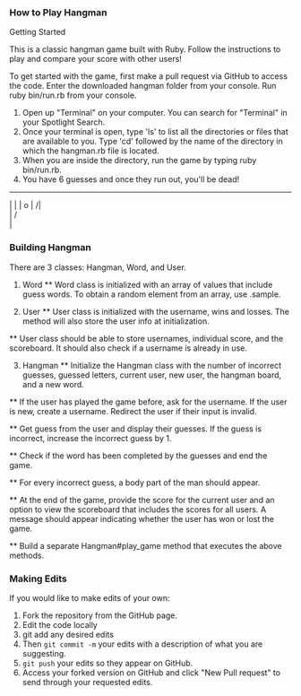 ### How to Play Hangman ###

Getting Started

This is a classic hangman game built with Ruby. Follow the instructions to play and compare your score with other users!

To get started with the game, first make a pull request via GitHub to access the code. Enter the downloaded hangman folder from your console. Run ruby bin/run.rb from your console.

1. Open up "Terminal" on your computer. You can search for "Terminal" in your Spotlight Search.
2. Once your terminal is open, type 'ls' to list all the directories or files that are available to you. Type 'cd' followed by the name of the directory in which the hangman.rb file is located.
3. When you are inside the directory, run the game by typing ruby bin/run.rb.
4. You have 6 guesses and once they run out, you'll be dead!

____________
|          |
|          o
|         /|\
|         / \
|    


### Building Hangman ###

There are 3 classes: Hangman, Word, and User.

1. Word
  ** Word class is initialized with an array of values that include guess words. To obtain a random element from an array, use .sample.

2. User
  ** User class is initialized with the username, wins and losses. The method will also store the user info at initialization.

 ** User class should be able to store usernames, individual score, and the scoreboard. It should also check if a username is already in use.

3. Hangman
  ** Initialize the Hangman class with the number of incorrect guesses, guessed letters, current user, new user, the hangman board, and a new word.

 ** If the user has played the game before, ask for the username. If the user is new, create a username. Redirect the user if their input is invalid.

 ** Get guess from the user and display their guesses. If the guess is incorrect, increase the incorrect guess by 1.

 ** Check if the word has been completed by the guesses and end the game.

 ** For every incorrect guess, a body part of the man should appear.

 ** At the end of the game, provide the score for the current user and an option to view the scoreboard that includes the scores for all users. A message should appear indicating whether the user has won or lost the game.

 ** Build a separate Hangman#play_game method that executes the above methods.


### Making Edits ###

If you would like to make edits of your own:

1. Fork the repository from the GitHub page.
2. Edit the code locally
3. git add any desired edits
4. Then `git commit -m` your edits with a description of what you are suggesting.
5. `git push` your edits so they appear on GitHub.
6. Access your forked version on GitHub and click "New Pull request" to send through your requested edits.